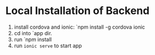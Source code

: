 # Local Installation of Backend
1. install cordova and ionic: `npm install -g cordova ionic
2. cd into `app dir.
3. run `npm install
4. run `ionic serve` to start app

